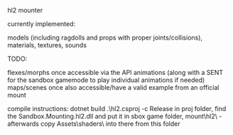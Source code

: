 hl2 mounter

currently implemented:

models (including ragdolls and props with proper joints/collisions), materials, textures, sounds

TODO:

flexes/morphs once accessible via the API
animations (along with a SENT for the sandbox gamemode to play individual animations if needed)
maps/scenes once also accessible/have a valid example from an official mount

compile instructions:
dotnet build .\hl2.csproj -c Release in proj folder, find the Sandbox.Mounting.hl2.dll and put it in sbox game folder, mount\hl2\ - afterwards copy Assets\shaders\ into there from this folder
